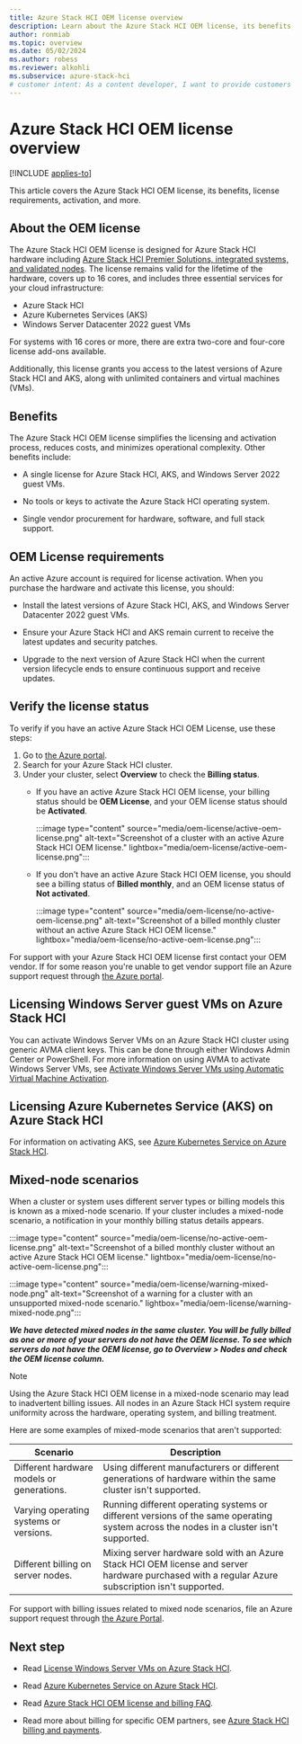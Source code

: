```yaml
---
title: Azure Stack HCI OEM license overview
description: Learn about the Azure Stack HCI OEM license, its benefits, license requirements, activation, and more.
author: ronmiab
ms.topic: overview
ms.date: 05/02/2024
ms.author: robess
ms.reviewer: alkohli
ms.subservice: azure-stack-hci
# customer intent: As a content developer, I want to provide customers with the appropriate Azure Stack HCI OEM license information so that they can have a clear understanding of what the license is and how it can be beneficial to them.
---
```


# Azure Stack HCI OEM license overview

[!INCLUDE [applies-to](../includes/hci-applies-to-23h2.md)]

This article covers the Azure Stack HCI OEM license, its benefits, license requirements, activation, and more.

## About the OEM license

The Azure Stack HCI OEM license is designed for Azure Stack HCI hardware including [Azure Stack HCI Premier Solutions, integrated systems, and validated nodes](https://azurestackhcisolutions.azure.microsoft.com/#/catalog?systemType=PremierSolution). The license remains valid for the lifetime of the hardware, covers up to 16 cores, and includes three essential services for your cloud infrastructure:

- Azure Stack HCI
- Azure Kubernetes Services (AKS)
- Windows Server Datacenter 2022 guest VMs

For systems with 16 cores or more, there are extra two-core and four-core license add-ons available.

 Additionally, this license grants you access to the latest versions of Azure Stack HCI and AKS, along with unlimited containers and virtual machines (VMs).

## Benefits

The Azure Stack HCI OEM license simplifies the licensing and activation process, reduces costs, and minimizes operational complexity. Other benefits include:

- A single license for Azure Stack HCI, AKS, and Windows Server 2022 guest VMs.

- No tools or keys to activate the Azure Stack HCI operating system.

- Single vendor procurement for hardware, software, and full stack support.

## OEM License requirements

An active Azure account is required for license activation. When you purchase the hardware and activate this license, you should:

- Install the latest versions of Azure Stack HCI, AKS, and Windows Server Datacenter 2022 guest VMs.

- Ensure your Azure Stack HCI and AKS remain current to receive the latest updates and security patches.

- Upgrade to the next version of Azure Stack HCI when the current version lifecycle ends to ensure continuous support and receive updates.

## Verify the license status

To verify if you have an active Azure Stack HCI OEM License, use these steps:

1. Go to [the Azure portal](https://portal.azure.com).
2. Search for your Azure Stack HCI cluster.
3. Under your cluster, select **Overview** to check the **Billing status**.
    - If you have an active Azure Stack HCI OEM license, your billing status should be **OEM License**, and your OEM license status should be **Activated**.

        :::image type="content" source="media/oem-license/active-oem-license.png" alt-text="Screenshot of a cluster with an active Azure Stack HCI OEM license." lightbox="media/oem-license/active-oem-license.png":::

    - If you don't have an active Azure Stack HCI OEM license, you should see a billing status of **Billed monthly**, and an OEM license status of **Not activated**.

        :::image type="content" source="media/oem-license/no-active-oem-license.png" alt-text="Screenshot of a billed monthly cluster without an active Azure Stack HCI OEM license." lightbox="media/oem-license/no-active-oem-license.png":::

For support with your Azure Stack HCI OEM license first contact your OEM vendor. If for some reason you're unable to get vendor support file an Azure support request through [the Azure portal](https://portal.azure.com/).

## Licensing Windows Server guest VMs on Azure Stack HCI

You can activate Windows Server VMs on an Azure Stack HCI cluster using generic AVMA client keys. This can be done through either Windows Admin Center or PowerShell. For more information on using AVMA to activate Windows Server VMs, see [Activate Windows Server VMs using Automatic Virtual Machine Activation](../hci/manage/vm-activate.md#activate-bring-your-own-license-byol-through-avma).

## Licensing Azure Kubernetes Service (AKS) on Azure Stack HCI

For information on activating AKS, see [Azure Kubernetes Service on Azure Stack HCI](/azure/aks/hybrid/aks-create-clusters-portal).

## Mixed-node scenarios

When a cluster or system uses different server types or billing models this is known as a mixed-node scenario. If your cluster includes a mixed-node scenario, a notification in your monthly billing status details appears.

:::image type="content" source="media/oem-license/no-active-oem-license.png" alt-text="Screenshot of a billed monthly cluster without an active Azure Stack HCI OEM license." lightbox="media/oem-license/no-active-oem-license.png":::

:::image type="content" source="media/oem-license/warning-mixed-node.png" alt-text="Screenshot of a warning for a cluster with an unsupported mixed-node scenario." lightbox="media/oem-license/warning-mixed-node.png":::

***We have detected mixed nodes in the same cluster. You will be fully billed as one or more of your servers do not have the OEM license. To see which servers do not have the OEM license, go to Overview > Nodes and check the OEM license column.***

> [!NOTE]
> Using the Azure Stack HCI OEM license in a mixed-node scenario may lead to inadvertent billing issues. All nodes in an Azure Stack HCI system require uniformity across the hardware, operating system, and billing treatment.

Here are some examples of mixed-mode scenarios that aren't supported:

| Scenario                                | Description         |
|-----------------------------------------|---------------------|
|Different hardware models or generations. | Using different manufacturers or different generations of hardware within the same cluster isn't supported.|
|Varying operating systems or versions.    | Running different operating systems or different versions of the same operating system across the nodes in a cluster isn't supported.|
|Different billing on server nodes.        | Mixing server hardware sold with an Azure Stack HCI OEM license and server hardware purchased with a regular Azure subscription isn't supported.|

For support with billing issues related to mixed node scenarios, file an Azure support request through [the Azure Portal](https://portal.azure.com).

## Next step

- Read [License Windows Server VMs on Azure Stack HCI](/azure-stack/hci/manage/vm-activate?tabs=azure-portal).

- Read [Azure Kubernetes Service on Azure Stack HCI](/azure/aks/hybrid/aks-create-clusters-portal).

- Read [Azure Stack HCI OEM license and billing FAQ](azure-stack-hci-license-billing.yml).

- Read more about billing for specific OEM partners, see [Azure Stack HCI billing and payments](./concepts/billing.md).